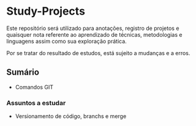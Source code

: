 # Study-Projects

Este repositório será utilizado para anotações, registro de projetos e quaisquer nota referente ao aprendizado de técnicas, metodologias e linguagens assim como sua exploração prática. 

Por se tratar do resultado de estudos, está sujeito a mudanças e a erros. 

## Sumário 

- Comandos GIT 


### Assuntos a estudar 

- Versionamento de código, branchs e merge